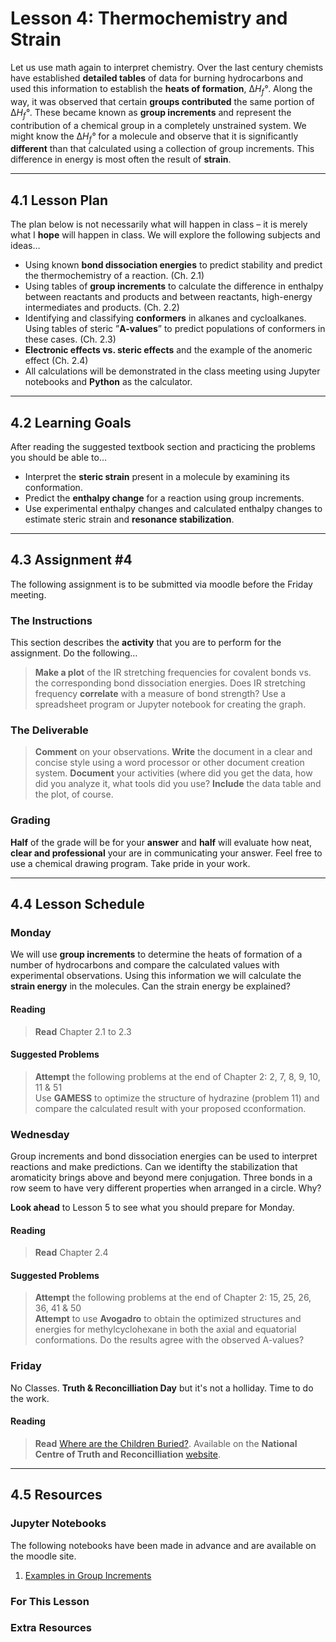 # Lesson 4: Thermochemistry and Strain
Let us use math again to interpret chemistry. Over the last century chemists have established **detailed tables** of data for burning hydrocarbons and used this information to establish the **heats of formation**, &Delta;*H<sub>f</sub>&deg;*. Along the way, it was observed that certain **groups contributed** the same portion of &Delta;*H<sub>f</sub>&deg;*. These became known as **group increments** and represent the contribution of a chemical group in a completely unstrained system. We might know the &Delta;*H<sub>f</sub>&deg;* for a molecule and observe that it is significantly **different** than that calculated using a collection of group increments. This difference in energy is most often the result of **strain**.

-----
## 4.1 Lesson Plan
The plan below is not necessarily what will happen in class – it is merely what I **hope** will happen in class. We will explore the following subjects and ideas&hellip;

- Using known **bond dissociation energies** to predict stability and predict the thermochemistry of a reaction. (Ch. 2.1)
- Using tables of **group increments** to calculate the difference in enthalpy between reactants and products and between reactants, high-energy intermediates and products. (Ch. 2.2)
- Identifying and classifying **conformers** in alkanes and cycloalkanes. Using tables of steric ”**A-values**” to predict populations of conformers in these cases. (Ch. 2.3) 
- **Electronic effects vs. steric effects** and the example of the anomeric effect (Ch. 2.4)
- All calculations will be demonstrated in the class meeting using Jupyter notebooks and **Python** as the calculator.

-----
## 4.2 Learning Goals
After reading the suggested textbook section and practicing the problems you should be able to&hellip;

- Interpret the **steric strain** present in a molecule by examining its conformation.
- Predict the **enthalpy change** for a reaction using group increments.
- Use experimental enthalpy changes and calculated enthalpy changes to estimate steric strain and **resonance stabilization**.

-----
## 4.3 Assignment \#4

The following assignment is to be submitted via moodle before the Friday meeting.

### The Instructions
This section describes the **activity** that you are to perform for the assignment. Do the following&hellip;

> **Make a plot** of the IR stretching frequencies for covalent bonds vs. the corresponding bond dissociation energies. Does IR stretching frequency **correlate** with a measure of bond strength? Use a spreadsheet program or Jupyter notebook for creating the graph. 

### The Deliverable
> **Comment** on your observations. **Write** the document in a clear and concise style using a word processor or other document creation system. **Document** your activities (where did you get the data, how did you analyze it, what tools did you use? **Include** the data table and the plot, of course. 


### Grading
**Half** of the grade will be for your **answer** and **half** will evaluate how neat, **clear and professional** your are in communicating your answer. Feel free to use a chemical drawing program. Take pride in your work.



-----
## 4.4 Lesson Schedule

### Monday 

We will use **group increments** to determine the heats of formation of a number of hydrocarbons and compare the calculated values with experimental observations. Using this information we will calculate the **strain energy** in the molecules. Can the strain energy be explained?

#### Reading

> **Read** Chapter 2.1 to 2.3  

#### Suggested Problems

> **Attempt** the following problems at the end of Chapter 2: 2, 7, 8, 9, 10, 11 \& 51 <br>
> Use **GAMESS** to optimize the structure of hydrazine (problem 11) and compare the calculated result with your proposed cconformation.

### Wednesday

Group increments and bond dissociation energies can be used to interpret reactions and make predictions. Can we identifty the stabilization that aromaticity brings above and beyond mere conjugation. Three bonds in a row seem to have very different properties when arranged in a circle. Why?

**Look ahead** to Lesson 5 to see what you should prepare for Monday.

#### Reading

> **Read** Chapter 2.4  

#### Suggested Problems

> **Attempt** the following problems at the end of Chapter 2: 15, 25, 26, 36, 41 & 50 <br>
> **Attempt** to use **Avogadro** to obtain the optimized structures and energies for methylcyclohexane in both the axial and equatorial conformations. Do the results agree with the observed A-values?

### Friday

No Classes. **Truth & Reconcilliation Day** but it's not a holliday. Time to do the work.

#### Reading

> **Read** [Where are the Children Buried?](https://ehprnh2mwo3.exactdn.com/wp-content/uploads/2021/05/AAA-Hamilton-cemetery-FInal.pdf). Available on the **National Centre of Truth and Reconcilliation** [website](https://nctr.ca/).


------
## 4.5 Resources

### Jupyter Notebooks

The following notebooks have been made in advance and are available on the moodle site.

1. [Examples in Group Increments](Resource_Moodle_Link.md)

### For This Lesson

### Extra Resources

